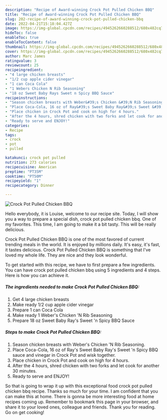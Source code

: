 ```yaml
---
description: "Recipe of Award-winning Crock Pot Pulled Chicken BBQ"
title: "Recipe of Award-winning Crock Pot Pulled Chicken BBQ"
slug: 202-recipe-of-award-winning-crock-pot-pulled-chicken-bbq
date: 2022-04-21T15:18:04.427Z
image: https://img-global.cpcdn.com/recipes/4945262660288512/680x482cq70/crock-pot-pulled-chicken-bbq-recipe-main-photo.jpg
hideToc: false
enableToc: true
enableTocContent: false
thumbnail: https://img-global.cpcdn.com/recipes/4945262660288512/680x482cq70/crock-pot-pulled-chicken-bbq-recipe-main-photo.jpg
cover: https://img-global.cpcdn.com/recipes/4945262660288512/680x482cq70/crock-pot-pulled-chicken-bbq-recipe-main-photo.jpg
author: Marc James
ratingvalue: 3
reviewcount: 25
recipeingredient:
- "4 large chicken breasts"
- "1/2 cup apple cider vinegar"
- "1 can Coca Cola"
- "1 Webers Chicken N Rib Seasoning"
- "18 oz Sweet Baby Rays Sweet n Spicy BBQ Sauce"
recipeinstructions:
- "Season chicken breasts with Weber&#39;s Chicken &#39;N Rib Seasoning."
- "Place Coca-Cola, 16 oz of Ray&#39;s Sweet Baby Ray&#39;s Sweet &#39;n Spicy BBQ sauce and vinegar in Crock Pot and wisk together."
- "Place chicken in Crock Pot and cook on high for 4 hours."
- "After the 4 hours, shred chicken with two forks and let cook for another 30 minutes."
- "Ready to serve and ENJOY!"
categories:
- Recipe
tags:
- crock
- pot
- pulled

katakunci: crock pot pulled 
nutrition: 273 calories
recipecuisine: American
preptime: "PT35M"
cooktime: "PT50M"
recipeyield: "1"
recipecategory: Dinner

---
```



![Crock Pot Pulled Chicken BBQ](https://img-global.cpcdn.com/recipes/4945262660288512/680x482cq70/crock-pot-pulled-chicken-bbq-recipe-main-photo.jpg)

Hello everybody, it is Louise, welcome to our recipe site. Today, I will show you a way to prepare a special dish, crock pot pulled chicken bbq. One of my favorites. This time, I am going to make it a bit tasty. This will be really delicious.



Crock Pot Pulled Chicken BBQ is one of the most favored of current trending meals in the world. It is enjoyed by millions daily. It's easy, it's fast, it tastes delicious. Crock Pot Pulled Chicken BBQ is something that I've loved my whole life. They are nice and they look wonderful.


To get started with this recipe, we have to first prepare a few ingredients. You can have crock pot pulled chicken bbq using 5 ingredients and 4 steps. Here is how you can achieve it.

<!--inarticleads1-->

##### The ingredients needed to make Crock Pot Pulled Chicken BBQ:

1. Get 4 large chicken breasts
1. Make ready 1/2 cup apple cider vinegar
1. Prepare 1 can Coca Cola
1. Make ready 1 Weber&#39;s Chicken &#39;N Rib Seasoning
1. Prepare 18 oz Sweet Baby Ray&#39;s Sweet &#39;n Spicy BBQ Sauce




<!--inarticleads2-->

##### Steps to make Crock Pot Pulled Chicken BBQ:

1. Season chicken breasts with Weber&#39;s Chicken &#39;N Rib Seasoning.
1. Place Coca-Cola, 16 oz of Ray&#39;s Sweet Baby Ray&#39;s Sweet &#39;n Spicy BBQ sauce and vinegar in Crock Pot and wisk together.
1. Place chicken in Crock Pot and cook on high for 4 hours.
1. After the 4 hours, shred chicken with two forks and let cook for another 30 minutes.
1. Ready to serve and ENJOY!



So that is going to wrap it up with this exceptional food crock pot pulled chicken bbq recipe. Thanks so much for your time. I am confident that you can make this at home. There is gonna be more interesting food at home recipes coming up. Remember to bookmark this page in your browser, and share it to your loved ones, colleague and friends. Thank you for reading. Go on get cooking!
